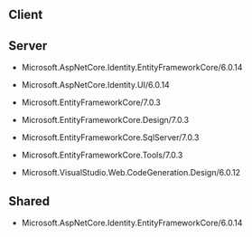 ## Client



## Server

- Microsoft.AspNetCore.Identity.EntityFrameworkCore/6.0.14
- Microsoft.AspNetCore.Identity.UI/6.0.14

- Microsoft.EntityFrameworkCore/7.0.3
- Microsoft.EntityFrameworkCore.Design/7.0.3
- Microsoft.EntityFrameworkCore.SqlServer/7.0.3
- Microsoft.EntityFrameworkCore.Tools/7.0.3

- Microsoft.VisualStudio.Web.CodeGeneration.Design/6.0.12


## Shared
- Microsoft.AspNetCore.Identity.EntityFrameworkCore/6.0.14
